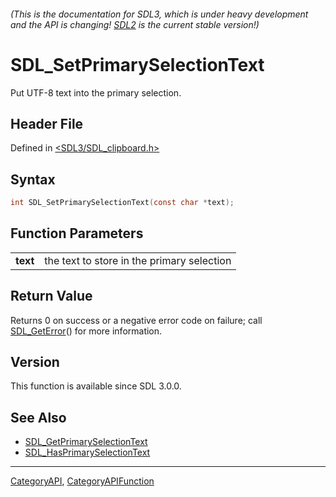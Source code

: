 ###### (This is the documentation for SDL3, which is under heavy development and the API is changing! [SDL2](https://wiki.libsdl.org/SDL2/) is the current stable version!)
# SDL_SetPrimarySelectionText

Put UTF-8 text into the primary selection.

## Header File

Defined in [<SDL3/SDL_clipboard.h>](https://github.com/libsdl-org/SDL/blob/main/include/SDL3/SDL_clipboard.h)

## Syntax

```c
int SDL_SetPrimarySelectionText(const char *text);

```

## Function Parameters

|              |                                            |
| ------------ | ------------------------------------------ |
| **text**     | the text to store in the primary selection |

## Return Value

Returns 0 on success or a negative error code on failure; call
[SDL_GetError](SDL_GetError)() for more information.

## Version

This function is available since SDL 3.0.0.

## See Also

* [SDL_GetPrimarySelectionText](SDL_GetPrimarySelectionText)
* [SDL_HasPrimarySelectionText](SDL_HasPrimarySelectionText)

----
[CategoryAPI](CategoryAPI), [CategoryAPIFunction](CategoryAPIFunction)

